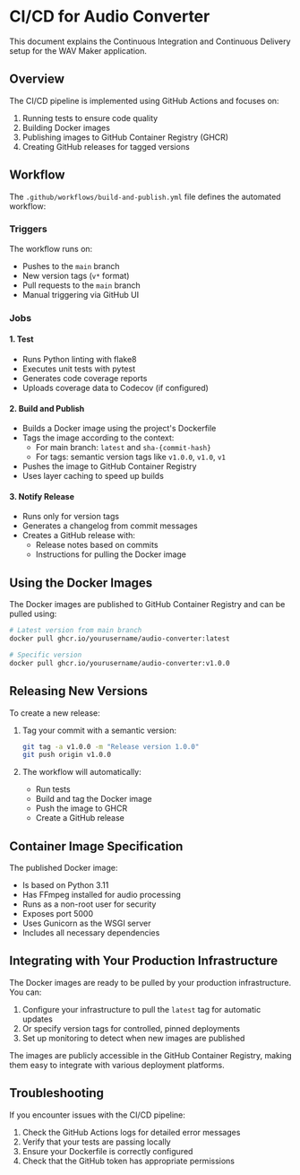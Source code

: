 # CI/CD for Audio Converter

This document explains the Continuous Integration and Continuous Delivery setup for the WAV Maker application.

## Overview

The CI/CD pipeline is implemented using GitHub Actions and focuses on:

1. Running tests to ensure code quality
2. Building Docker images
3. Publishing images to GitHub Container Registry (GHCR)
4. Creating GitHub releases for tagged versions

## Workflow

The `.github/workflows/build-and-publish.yml` file defines the automated workflow:

### Triggers

The workflow runs on:
- Pushes to the `main` branch
- New version tags (`v*` format)
- Pull requests to the `main` branch
- Manual triggering via GitHub UI

### Jobs

#### 1. Test

- Runs Python linting with flake8
- Executes unit tests with pytest
- Generates code coverage reports
- Uploads coverage data to Codecov (if configured)

#### 2. Build and Publish

- Builds a Docker image using the project's Dockerfile
- Tags the image according to the context:
  - For main branch: `latest` and `sha-{commit-hash}`
  - For tags: semantic version tags like `v1.0.0`, `v1.0`, `v1`
- Pushes the image to GitHub Container Registry
- Uses layer caching to speed up builds

#### 3. Notify Release

- Runs only for version tags
- Generates a changelog from commit messages
- Creates a GitHub release with:
  - Release notes based on commits
  - Instructions for pulling the Docker image

## Using the Docker Images

The Docker images are published to GitHub Container Registry and can be pulled using:

```bash
# Latest version from main branch
docker pull ghcr.io/yourusername/audio-converter:latest

# Specific version
docker pull ghcr.io/yourusername/audio-converter:v1.0.0
```

## Releasing New Versions

To create a new release:

1. Tag your commit with a semantic version:
   ```bash
   git tag -a v1.0.0 -m "Release version 1.0.0"
   git push origin v1.0.0
   ```

2. The workflow will automatically:
   - Run tests
   - Build and tag the Docker image
   - Push the image to GHCR
   - Create a GitHub release

## Container Image Specification

The published Docker image:
- Is based on Python 3.11
- Has FFmpeg installed for audio processing
- Runs as a non-root user for security
- Exposes port 5000
- Uses Gunicorn as the WSGI server
- Includes all necessary dependencies

## Integrating with Your Production Infrastructure

The Docker images are ready to be pulled by your production infrastructure. You can:

1. Configure your infrastructure to pull the `latest` tag for automatic updates
2. Or specify version tags for controlled, pinned deployments
3. Set up monitoring to detect when new images are published

The images are publicly accessible in the GitHub Container Registry, making them easy to integrate with various deployment platforms.

## Troubleshooting

If you encounter issues with the CI/CD pipeline:

1. Check the GitHub Actions logs for detailed error messages
2. Verify that your tests are passing locally
3. Ensure your Dockerfile is correctly configured
4. Check that the GitHub token has appropriate permissions